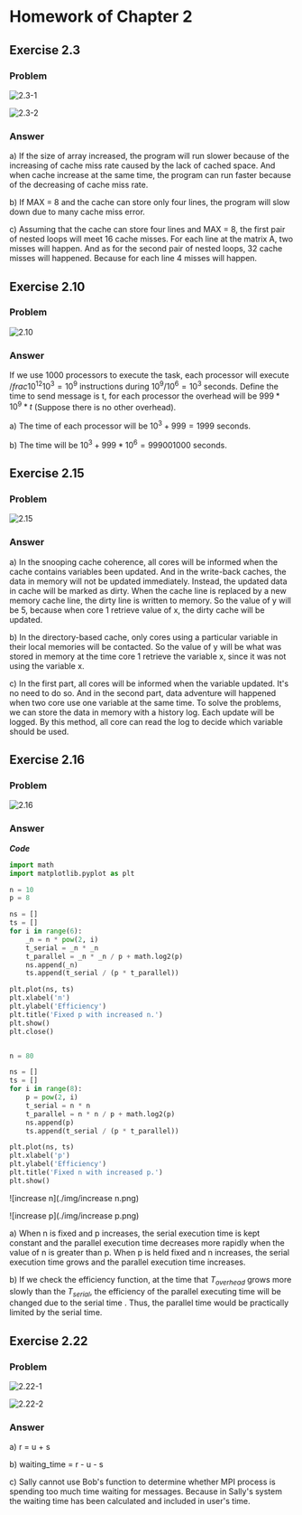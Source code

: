 # Homework of Chapter 2

## Exercise 2.3

### Problem

![2.3-1](./img/2.3-1.jpg)

![2.3-2](./img/2.3-2.jpg)

### Answer

a) If the size of array increased, the program will run slower because of the increasing of cache miss rate caused by the lack of cached space. And  when cache increase at the same time, the program can run faster because of the decreasing of cache miss rate.

b) If MAX = 8 and the cache can store only four lines, the program will slow down due to many cache miss error.

c) Assuming that the cache can store four lines and MAX = 8, the first pair of nested loops will meet 16 cache misses. For each line at the matrix A, two misses will happen. And as for the second pair of nested loops, 32 cache misses will happened. Because for each line 4 misses will happen.

## Exercise 2.10

### Problem

![2.10](./img/2.10.jpg)

### Answer

If we use 1000 processors to execute the task, each processor will execute $/frac{10^{12}}{10^3} = 10^9$ instructions during $10^9 / 10^6 = 10^3$ seconds. Define the time to send message is t, for each processor the overhead will be $999 * 10^9 * t$ (Suppose there is no other overhead).

a) The time of each processor will be $10^3 + 999 = 1999$ seconds.

b) The time will be $10^3 + 999 * 10^6 = 999001000$ seconds.

## Exercise 2.15

### Problem

![2.15](./img/2.15.jpg)

### Answer

a) In the snooping cache coherence, all cores will be informed when the cache contains variables been updated. And in the write-back caches, the data in memory will not be updated immediately. Instead, the updated data in cache will be marked as dirty. When the cache line is replaced by a new memory cache line, the dirty line is written to memory. So the value of y will be 5, because when core 1 retrieve value of x, the dirty cache will be updated.

b) In the directory-based cache, only cores using a particular variable in their local memories will be contacted. So the value of y will be what was stored in memory at the time core 1 retrieve the variable x, since it was not using the variable x.

c) In the first part, all cores will be informed when the variable updated. It's no need to do so. And in the second part, data adventure will happened when two core use one variable at the same time. To solve the problems, we can store the data in memory with a history log. Each update will be logged. By this method, all core can read the log to decide which variable should be used.

## Exercise 2.16

### Problem

![2.16](./img/2.16.jpg)

### Answer

___Code___

```python
import math
import matplotlib.pyplot as plt

n = 10
p = 8

ns = []
ts = []
for i in range(6):
    _n = n * pow(2, i)
    t_serial = _n * _n
    t_parallel = _n * _n / p + math.log2(p)
    ns.append(_n)
    ts.append(t_serial / (p * t_parallel))

plt.plot(ns, ts)
plt.xlabel('n')
plt.ylabel('Efficiency')
plt.title('Fixed p with increased n.')
plt.show()
plt.close()


n = 80

ns = []
ts = []
for i in range(8):
    p = pow(2, i)
    t_serial = n * n
    t_parallel = n * n / p + math.log2(p)
    ns.append(p)
    ts.append(t_serial / (p * t_parallel))

plt.plot(ns, ts)
plt.xlabel('p')
plt.ylabel('Efficiency')
plt.title('Fixed n with increased p.')
plt.show()

```

![increase n](./img/increase n.png)

![increase p](./img/increase p.png)

a) When n is fixed and p increases, the serial execution time is kept constant and the parallel execution time decreases more rapidly when the value of n is greater than p. When p is held fixed and n increases, the serial execution time grows and the parallel execution time increases.

b) If we check the efficiency function, at the time that $T_{overhead}$ grows more slowly than the $T_{serial}$, the efficiency of the parallel executing time will be changed due to the serial time . Thus, the parallel time would be practically limited by the serial time.

## Exercise 2.22

### Problem

![2.22-1](./img/2.22-1.jpg)

![2.22-2](./img/2.22-2.jpg)

### Answer

a) r = u + s

b) waiting_time = r - u - s

c) Sally cannot use Bob's function to determine whether MPI process is spending too much time waiting for messages. Because in Sally's system the waiting time has been calculated and included in user's time.
